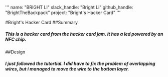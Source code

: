 '''
name: "BRIGHT LI"
slack_handle: "Bright Li"
github_handle: "BrightTheBackpack"
project: "Bright's Hacker Card"
'''

#Bright's Hacker Card
##Summary
##### This is a hacker card from the hacker card jam. It has a led powered by an NFC chip.

##Design
##### I just followed the tutortial. I did have to fix the problem of overlapping wires, but i managed to move the wire to the bottom layer.
